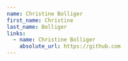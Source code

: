 ```yaml
---
name: Christine Bolliger
first_name: Christine
last_name: Bolliger
links:
  - name: Christine Bolliger
    absolute_url: https://github.com
---
```


